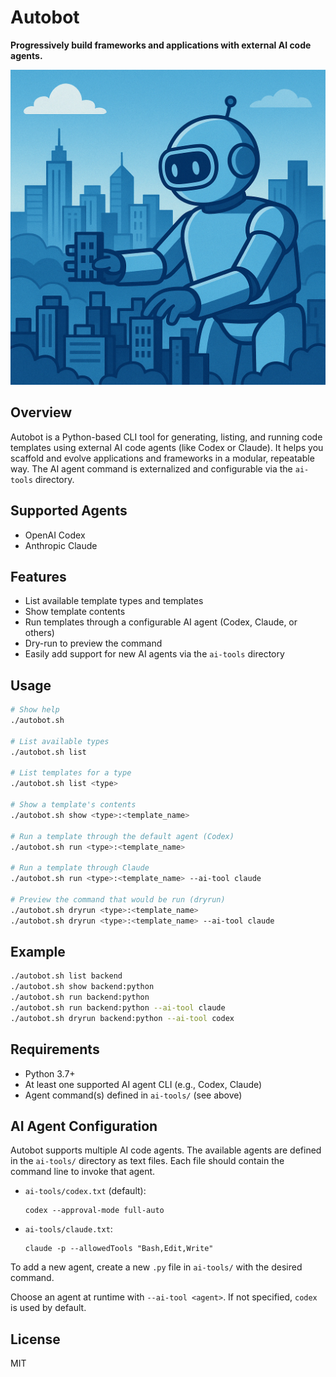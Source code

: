 # Autobot

**Progressively build frameworks and applications with external AI code agents.**

![Autobot Logo](images/autobot.png)

## Overview
Autobot is a Python-based CLI tool for generating, listing, and running code templates using external AI code agents (like Codex or Claude). It helps you scaffold and evolve applications and frameworks in a modular, repeatable way. The AI agent command is externalized and configurable via the `ai-tools` directory.

## Supported Agents
- OpenAI Codex
- Anthropic Claude

## Features
- List available template types and templates
- Show template contents
- Run templates through a configurable AI agent (Codex, Claude, or others)
- Dry-run to preview the command
- Easily add support for new AI agents via the `ai-tools` directory

## Usage

```sh
# Show help
./autobot.sh

# List available types
./autobot.sh list

# List templates for a type
./autobot.sh list <type>

# Show a template's contents
./autobot.sh show <type>:<template_name>

# Run a template through the default agent (Codex)
./autobot.sh run <type>:<template_name>

# Run a template through Claude
./autobot.sh run <type>:<template_name> --ai-tool claude

# Preview the command that would be run (dryrun)
./autobot.sh dryrun <type>:<template_name>
./autobot.sh dryrun <type>:<template_name> --ai-tool claude
```

## Example
```sh
./autobot.sh list backend
./autobot.sh show backend:python
./autobot.sh run backend:python
./autobot.sh run backend:python --ai-tool claude
./autobot.sh dryrun backend:python --ai-tool codex
```

## Requirements
- Python 3.7+
- At least one supported AI agent CLI (e.g., Codex, Claude)
- Agent command(s) defined in `ai-tools/` (see above)

## AI Agent Configuration

Autobot supports multiple AI code agents. The available agents are defined in the `ai-tools/` directory as text files. Each file should contain the command line to invoke that agent.

- `ai-tools/codex.txt` (default):
  ```
  codex --approval-mode full-auto
  ```
- `ai-tools/claude.txt`:
  ```
  claude -p --allowedTools "Bash,Edit,Write"
  ```

To add a new agent, create a new `.py` file in `ai-tools/` with the desired command.

Choose an agent at runtime with `--ai-tool <agent>`. If not specified, `codex` is used by default.

## License
MIT
